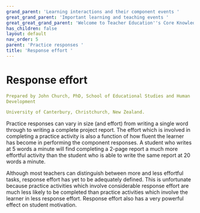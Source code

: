 ```yaml
---
grand_parent: 'Learning interactions and their component events '
great_grand_parent: 'Important learning and teaching events '
great_great_grand_parent: 'Welcome to Teacher Education''s Core Knowledge and Skills.'
has_children: false
layout: default
nav_order: 5
parent: 'Practice responses '
title: 'Response effort '
---
```

# Response effort


```yaml
Prepared by John Church, PhD, School of Educational Studies and Human
Development

University of Canterbury, Christchurch, New Zealand.
```


Practice responses can vary in size (and effort) from writing a single
word through to writing a complete project report. The effort which is
involved in completing a practice activity is also a function of how
fluent the learner has become in performing the component responses. A
student who writes at 5 words a minute will find completing a 2-page
report a much more effortful activity than the student who is able to
write the same report at 20 words a minute.

Although most teachers can distinguish between more and less effortful
tasks, response effort has yet to be adequately defined. This is
unfortunate because practice activities which involve considerable
response effort are much less likely to be completed than practice
activities which involve the learner in less response effort. Response
effort also has a very powerful effect on student motivation.
